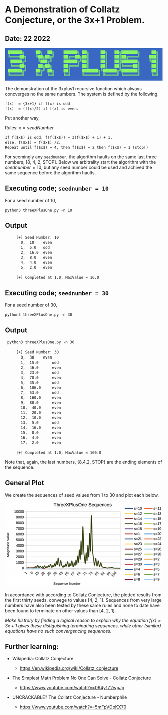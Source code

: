 # A Demonstration of Collatz Conjecture, or the 3x+1 Problem.

## Date: 22 2022

![graphics/3xplus1.png](graphics/3xplus1.png)

The demonstration of the 3xplus1 recursive function which always concverges no the same numbers. The system is defined by the following.

```
f(x)  = {3x+1} if f(x) is odd
f(x)  = (f(x)/2) if f(x) is even.
```

Put another way, 

Rules: $x = seedNumber$

    If f($x$) is odd, f(f($x$)) = 3(f($x$) + 1) + 1,
    else, f($x$) = f($x$) /2.
    Repeat until f($x$) = 4, then f($x$) = 2 then f($x$) = 1 (stop!)


For seemingly any `seednumber`, the algorithm haults on the same last three numbers; [8, 4, 2, STOP]. Below we arbitrality start the algorithm with the $seednumber = 10$, but any seed number could be used and achived the same sequence before the algorithm haults.   

## Executing code; `seednumber = 10`
For a seed number of 10, 
```
python3 threeXPlusOne.py -n 10
```
## Output
```
	 [+] Seed Number: 10
	   0,  10 	 even
	   1,  5.0 	 odd
	   2,  16.0  even
	   3,  8.0 	 even
	   4,  4.0 	 even
	   5,  2.0 	 even

	 [+] Completed at 1.0, MaxValue = 16.0
```

## Executing code; `seednumber = 30`
For a seed number of 30, 
```
python3 threeXPlusOne.py -n 30
```
## Output
```
 python3 threeXPlusOne.py -n 30

	 [+] Seed Number: 30
	   0,  30 	 even
	   1,  15.0 	 odd
	   2,  46.0 	 even
	   3,  23.0 	 odd
	   4,  70.0 	 even
	   5,  35.0 	 odd
	   6,  106.0 	 even
	   7,  53.0 	 odd
	   8,  160.0 	 even
	   9,  80.0 	 even
	   10,  40.0 	 even
	   11,  20.0 	 even
	   12,  10.0 	 even
	   13,  5.0 	 odd
	   14,  16.0 	 even
	   15,  8.0 	 even
	   16,  4.0 	 even
	   17,  2.0 	 even

	 [+] Completed at 1.0, MaxValue = 160.0
```
Note that, again, the last numbers, {8,4,2, STOP} are the ending elements of the sequence.

## General Plot

We create the sequences of seed values from 1 to 30 and plot each below.

![graphics/plot_30.png](graphics/plot_30.png)

In accordance with according to Collatz Conjecture, the plotted results from the first thirty seeds, convege to values [4, 2, 1]. Sequences from very large numbers have also been tested by these same rules and none to date have been found to terminate on other values than [4, 2, 1].

_Make histrory by finding a logical reason to explain why the equation $f(x) = 3x+1$ gives these distiguishing terminating sequences, while other (similar) equations have no such convergencing sequences._

## Further learning: 

* Wikipedia: Collatz Conjecture
  + https://en.wikipedia.org/wiki/Collatz_conjecture

* The Simplest Math Problem No One Can Solve - Collatz Conjecture
  + https://www.youtube.com/watch?v=094y1Z2wpJg

* UNCRACKABLE? The Collatz Conjecture - Numberphile
  + https://www.youtube.com/watch?v=5mFpVDpKX70
